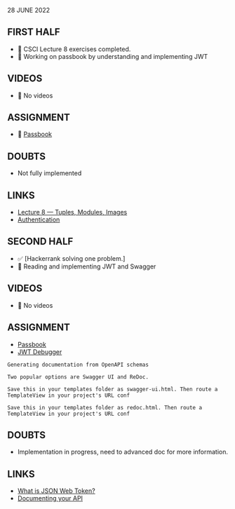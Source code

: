 28 JUNE 2022

## FIRST HALF

- 🚧 CSCI Lecture 8 exercises completed. 
- 🚧 Working on passbook by understanding and implementing JWT

## VIDEOS

- 🚫 No videos

## ASSIGNMENT

- 🚧 [Passbook](https://github.com/sp18-interns/django-passbook)

## DOUBTS

- Not fully implemented

## LINKS

- [Lecture 8 — Tuples, Modules, Images](https://www.cs.rpi.edu/~sibel/csci1100/fall2017/lecture_notes/lec08_modules_images.html)
- [Authentication](https://www.django-rest-framework.org/api-guide/authentication/#tokenauthentication)

## SECOND HALF

- ✅ [Hackerrank solving one problem.]
- 🚧 Reading and implementing JWT and Swagger
 
## VIDEOS

- 🚫 No videos

## ASSIGNMENT

- [Passbook](https://github.com/sp18-interns/django-passbook)
- [JWT Debugger](https://jwt.io/)
```
Generating documentation from OpenAPI schemas

Two popular options are Swagger UI and ReDoc.

Save this in your templates folder as swagger-ui.html. Then route a TemplateView in your project's URL conf

Save this in your templates folder as redoc.html. Then route a TemplateView in your project's URL conf

```

## DOUBTS

- Implementation in progress, need to advanced doc for more information.

## LINKS

- [What is JSON Web Token?](https://jwt.io/introduction/)
- [Documenting your API](https://www.django-rest-framework.org/topics/documenting-your-api/)
